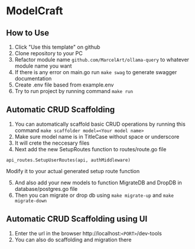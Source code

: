 # ModelCraft
 
## How to Use
1. Click "Use this template" on github
2. Clone repository to your PC
3. Refactor module name
`github.com/MarcelArt/ollama-query` to whatever module name you want
4. If there is any error on main.go run `make swag` to generate swagger documentation
5. Create .env file based from example.env
6. Try to run project by running command `make run`

## Automatic CRUD Scaffolding
1. You can automatically scaffold basic CRUD operations by running this command
`make scaffolder model=<Your model name>`
2. Make sure model name is in TitleCase without space or underscore
3. It will crete the neccesary files
4. Next add the new SetupRoutes function to routes/route.go file

`api_routes.SetupUserRoutes(api, authMiddleware)`

Modify it to your actual generated setup route function

5. And also add your new models to function MigrateDB and DropDB in database/postgres.go file
6. Then you can migrate or drop db using `make migrate-up` and `make migrate-down`

## Automatic CRUD Scaffolding using UI
1. Enter the url in the browser http://localhost:`<PORT>`/dev-tools
2. You can also do scaffolding and migration there